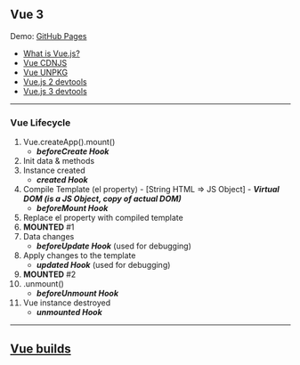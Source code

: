 Vue 3
---

Demo: [GitHub Pages](https://webdevelopua.github.io/vue-cdn-lifecycle-hooks/)

- [What is Vue.js?](https://v3.vuejs.org/guide/introduction.html)
- [Vue CDNJS](https://cdnjs.com/libraries/vue)
- [Vue UNPKG](https://unpkg.com/browse/vue@2.6.14/)
- [Vue.js 2 devtools](https://chrome.google.com/webstore/detail/vuejs-devtools/nhdogjmejiglipccpnnnanhbledajbpd)
- [Vue.js 3 devtools](https://chrome.google.com/webstore/detail/vuejs-devtools/ljjemllljcmogpfapbkkighbhhppjdbg)

----

### Vue Lifecycle

1) Vue.createApp().mount()
    - ***beforeCreate Hook***
2) Init data & methods
3) Instance created
    - ***created Hook***
4) Compile Template (el property) - [String HTML => JS Object] - ***Virtual DOM (is a JS Object, copy of actual DOM)***
    - ***beforeMount Hook***
5) Replace el property with compiled template
6) **MOUNTED** #1
7) Data changes
    - ***beforeUpdate Hook*** (used for debugging)
8) Apply changes to the template
    - ***updated Hook*** (used for debugging)
9) **MOUNTED** #2
10) .unmount()
    - ***beforeUnmount Hook***
11) Vue instance destroyed
    - ***unmounted Hook***
 
----

## [Vue builds](https://ru.vuejs.org/v2/guide/installation.html#%D0%9E%D0%B1%D1%8A%D1%8F%D1%81%D0%BD%D0%B5%D0%BD%D0%B8%D0%B5-%D1%80%D0%B0%D0%B7%D0%BB%D0%B8%D1%87%D0%BD%D1%8B%D1%85-%D1%81%D0%B1%D0%BE%D1%80%D0%BE%D0%BA)
